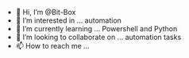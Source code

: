 - 👋 Hi, I’m @Bit-Box
- 👀 I’m interested in ... automation
- 🌱 I’m currently learning ... Powershell and Python
- 💞️ I’m looking to collaborate on ... automation tasks
- 📫 How to reach me ...

<!---
Bit-Box/Bit-Box is a ✨ special ✨ repository because its `README.md` (this file) appears on your GitHub profile.
You can click the Preview link to take a look at your changes.
--->
